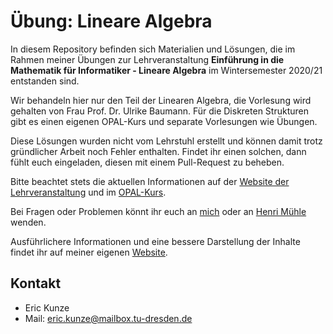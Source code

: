 # Übung: Lineare Algebra

In diesem Repository befinden sich Materialien und Lösungen, die im Rahmen meiner Übungen zur Lehrveranstaltung **Einführung in die Mathematik für Informatiker - Lineare Algebra** im Wintersemester 2020/21 entstanden sind.

Wir behandeln hier nur den Teil der Linearen Algebra, die Vorlesung wird gehalten von Frau Prof. Dr. Ulrike Baumann. Für die Diskreten Strukturen gibt es einen eigenen OPAL-Kurs und separate Vorlesungen wie Übungen.

Diese Lösungen wurden nicht vom Lehrstuhl erstellt und können damit trotz gründlicher Arbeit noch Fehler enthalten. Findet ihr einen solchen, dann fühlt euch eingeladen, diesen mit einem Pull-Request zu beheben.

Bitte beachtet stets die aktuellen Informationen auf der [Website der Lehrveranstaltung](https://tu-dresden.de/mn/math/algebra/das-institut/beschaeftigte/antje-noack/dateien/einfmathinf) und im [OPAL-Kurs](https://bildungsportal.sachsen.de/opal/auth/RepositoryEntry/26113441794?4).

Bei Fragen oder Problemen könnt ihr euch an [mich](mailto:eric.kunze@mailbox.tu-dresden.de) oder an [Henri Mühle](mailto:henri.muehle@tu-dresden.de) wenden.

Ausführlichere Informationen und eine bessere Darstellung der Inhalte findet ihr auf meiner eigenen [Website](https://oakoneric.github.io).

## Kontakt
* Eric Kunze
* Mail: [eric.kunze@mailbox.tu-dresden.de](eric.kunze@mailbox.tu-dresden.de)
